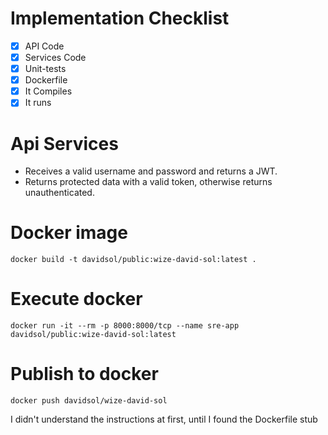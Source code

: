 # Implementation Checklist
- [X] API Code
- [X] Services Code
- [X] Unit-tests
- [X] Dockerfile
- [X] It Compiles
- [X] It runs

# Api Services
- Receives a valid username and password and returns a JWT.
- Returns protected data with a valid token, otherwise returns unauthenticated.

# Docker image

```shell
docker build -t davidsol/public:wize-david-sol:latest .
```

# Execute docker

```shell
docker run -it --rm -p 8000:8000/tcp --name sre-app davidsol/public:wize-david-sol:latest
```

# Publish to docker

```shell
docker push davidsol/wize-david-sol
```

I didn't understand the instructions at first, until I found the Dockerfile stub
